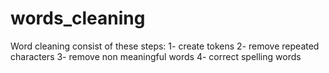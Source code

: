 # words_cleaning
Word cleaning consist of these steps: 1- create tokens 2- remove repeated characters 3- remove non meaningful words 4- correct spelling words
